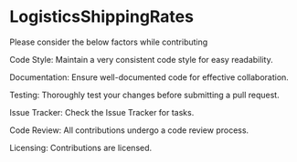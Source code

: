 # LogisticsShippingRates
Please consider the below factors while contributing

Code Style:
Maintain a  very consistent code style for easy readability.

Documentation:
Ensure well-documented code for effective collaboration.

Testing:
Thoroughly test your changes before submitting a pull request.

Issue Tracker:
Check the Issue Tracker for tasks.

Code Review:
All contributions undergo a code review process.

Licensing:
Contributions are licensed.
